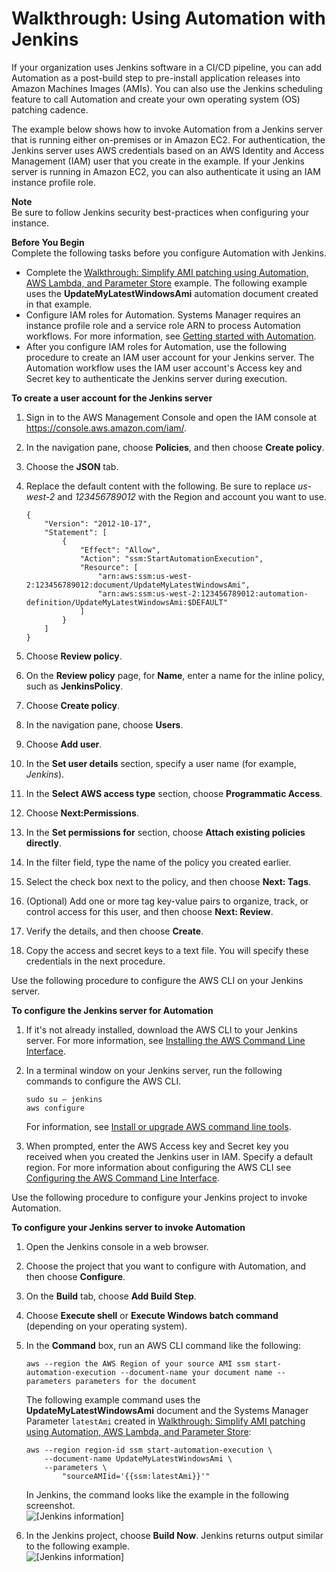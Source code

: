 # Walkthrough: Using Automation with Jenkins<a name="automation-jenkins"></a>

If your organization uses Jenkins software in a CI/CD pipeline, you can add Automation as a post\-build step to pre\-install application releases into Amazon Machines Images \(AMIs\)\. You can also use the Jenkins scheduling feature to call Automation and create your own operating system \(OS\) patching cadence\.

The example below shows how to invoke Automation from a Jenkins server that is running either on\-premises or in Amazon EC2\. For authentication, the Jenkins server uses AWS credentials based on an AWS Identity and Access Management \(IAM\) user that you create in the example\. If your Jenkins server is running in Amazon EC2, you can also authenticate it using an IAM instance profile role\.

**Note**  
Be sure to follow Jenkins security best\-practices when configuring your instance\.

**Before You Begin**  
Complete the following tasks before you configure Automation with Jenkins\.
+ Complete the [Walkthrough: Simplify AMI patching using Automation, AWS Lambda, and Parameter Store](automation-walk-patch-windows-ami-simplify.md) example\. The following example uses the **UpdateMyLatestWindowsAmi** automation document created in that example\.
+ Configure IAM roles for Automation\. Systems Manager requires an instance profile role and a service role ARN to process Automation workflows\. For more information, see [Getting started with Automation](automation-setup.md)\.
+ After you configure IAM roles for Automation, use the following procedure to create an IAM user account for your Jenkins server\. The Automation workflow uses the IAM user account's Access key and Secret key to authenticate the Jenkins server during execution\.

**To create a user account for the Jenkins server**

1. Sign in to the AWS Management Console and open the IAM console at [https://console\.aws\.amazon\.com/iam/](https://console.aws.amazon.com/iam/)\.

1. In the navigation pane, choose **Policies**, and then choose **Create policy**\.

1. Choose the **JSON** tab\.

1. Replace the default content with the following\. Be sure to replace *us\-west\-2* and *123456789012* with the Region and account you want to use\.

   ```
   {
       "Version": "2012-10-17",
       "Statement": [
           {
               "Effect": "Allow",
               "Action": "ssm:StartAutomationExecution",
               "Resource": [
                   "arn:aws:ssm:us-west-2:123456789012:document/UpdateMyLatestWindowsAmi",
                   "arn:aws:ssm:us-west-2:123456789012:automation-definition/UpdateMyLatestWindowsAmi:$DEFAULT"
               ]
           }
       ]
   }
   ```

1. Choose **Review policy**\.

1. On the **Review policy** page, for **Name**, enter a name for the inline policy, such as **JenkinsPolicy**\.

1. Choose **Create policy**\.

1. In the navigation pane, choose **Users**\.

1. Choose **Add user**\.

1. In the **Set user details** section, specify a user name \(for example, *Jenkins*\)\.

1. In the **Select AWS access type** section, choose **Programmatic Access**\.

1. Choose **Next:Permissions**\.

1. In the **Set permissions for** section, choose **Attach existing policies directly**\.

1. In the filter field, type the name of the policy you created earlier\.

1. Select the check box next to the policy, and then choose **Next: Tags**\.

1. \(Optional\) Add one or more tag key\-value pairs to organize, track, or control access for this user, and then choose **Next: Review**\.

1. Verify the details, and then choose **Create**\.

1. Copy the access and secret keys to a text file\. You will specify these credentials in the next procedure\.

Use the following procedure to configure the AWS CLI on your Jenkins server\.

**To configure the Jenkins server for Automation**

1. If it's not already installed, download the AWS CLI to your Jenkins server\. For more information, see [Installing the AWS Command Line Interface](https://docs.aws.amazon.com/cli/latest/userguide/installing.html)\.

1. In a terminal window on your Jenkins server, run the following commands to configure the AWS CLI\.

   ```
   sudo su – jenkins
   aws configure
   ```

   For information, see [Install or upgrade AWS command line tools](getting-started-cli.md)\.

1. When prompted, enter the AWS Access key and Secret key you received when you created the Jenkins user in IAM\. Specify a default region\. For more information about configuring the AWS CLI see [Configuring the AWS Command Line Interface](https://docs.aws.amazon.com/cli/latest/userguide/cli-chap-getting-started.html)\.

Use the following procedure to configure your Jenkins project to invoke Automation\.

**To configure your Jenkins server to invoke Automation**

1. Open the Jenkins console in a web browser\.

1. Choose the project that you want to configure with Automation, and then choose **Configure**\.

1. On the **Build** tab, choose **Add Build Step**\.

1. Choose **Execute shell** or **Execute Windows batch command** \(depending on your operating system\)\.

1. In the **Command** box, run an AWS CLI command like the following:

   ```
   aws --region the AWS Region of your source AMI ssm start-automation-execution --document-name your document name --parameters parameters for the document
   ```

   The following example command uses the **UpdateMyLatestWindowsAmi** document and the Systems Manager Parameter `latestAmi` created in [Walkthrough: Simplify AMI patching using Automation, AWS Lambda, and Parameter Store](automation-walk-patch-windows-ami-simplify.md):

   ```
   aws --region region-id ssm start-automation-execution \
       --document-name UpdateMyLatestWindowsAmi \
       --parameters \
           "sourceAMIid='{{ssm:latestAmi}}'"
   ```

   In Jenkins, the command looks like the example in the following screenshot\.  
![\[Jenkins information\]](http://docs.aws.amazon.com/systems-manager/latest/userguide/images/sysman-ami-jenkins2.png)

1. In the Jenkins project, choose **Build Now**\. Jenkins returns output similar to the following example\.  
![\[Jenkins information\]](http://docs.aws.amazon.com/systems-manager/latest/userguide/images/sysman-ami-jenkins.png)